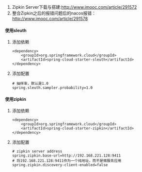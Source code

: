 1. Zipkin Server下载与搭建:http://www.imooc.com/article/291572
2. 整合Zipkin之后的报错问题后的nacos报错：http://www.imooc.com/article/291578
#### 使用sleuth
1. 添加依赖
    ```text
    <dependency>
        <groupId>org.springframework.cloud</groupId>
        <artifactId>spring-cloud-starter-sleuth</artifactId>
    </dependency>
    ```
 2. 添加配置
     ```text
    # 抽样率，默认是1.0
    spring.sleuth.sampler.probability=1.0
    ```
#### 使用zipkin
1. 添加依赖
    ```text
    <dependency>
        <groupId>org.springframework.cloud</groupId>
        <artifactId>spring-cloud-starter-zipkin</artifactId>
    </dependency>
    ```
2. 添加配置
    ```text
    # zipkin server address
    spring.zipkin.base-url=http://192.168.221.128:9411
    # 将192.168.221.128:9411作为一个纯地址，而不是微服务应用
    spring.zipkin.discovery-client-enabled=false
    ```